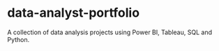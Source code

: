 # data-analyst-portfolio
A collection of data analysis projects using Power BI, Tableau, SQL and Python.
